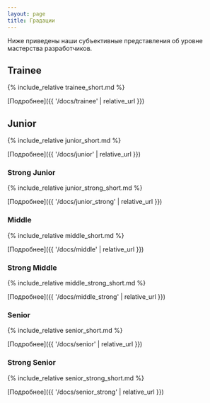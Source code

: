 ```yaml
---
layout: page
title: Градации
---
```

Ниже приведены наши субъективные представления об уровне мастерства разработчиков.

## Trainee
{% include_relative trainee_short.md %}
  
  [Подробнее]({{ '/docs/trainee' | relative_url }})

## Junior

{% include_relative junior_short.md %}

  [Подробнее]({{ '/docs/junior' | relative_url }})
  
### Strong Junior

{% include_relative junior_strong_short.md %}

  [Подробнее]({{ '/docs/junior_strong' | relative_url }})
  
### Middle

{% include_relative middle_short.md %}

  [Подробнее]({{ '/docs/middle' | relative_url }})

### Strong Middle

{% include_relative middle_strong_short.md %}

  [Подробнее]({{ '/docs/middle_strong' | relative_url }})

### Senior

{% include_relative senior_short.md %}

  [Подробнее]({{ '/docs/senior' | relative_url }})

### Strong Senior

{% include_relative senior_strong_short.md %}

  [Подробнее]({{ '/docs/senior_strong' | relative_url }})
